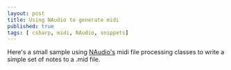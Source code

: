 ```yaml
---
layout: post
title: Using NAudio to generate midi
published: true
tags: [ csharp, midi, NAudio, snippets]
---
```


Here's a small sample using [NAudio's](http://naudio.codeplex.com/) midi 
file processing classes to write a simple set of notes to a .mid file.

<script src="https://gist.github.com/deejaygraham/2250ce39438e2aeef558.js"></script>



